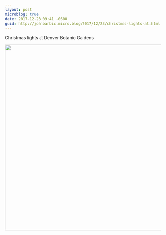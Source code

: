 ```yaml
---
layout: post
microblog: true
date: 2017-12-23 09:41 -0600
guid: http://johnbarbic.micro.blog/2017/12/23/christmas-lights-at.html
---
```

Christmas lights at Denver Botanic Gardens

<img src="http://www.barbic.com/uploads/2017/acdb6cc6cb.jpg" width="600" height="599" />
